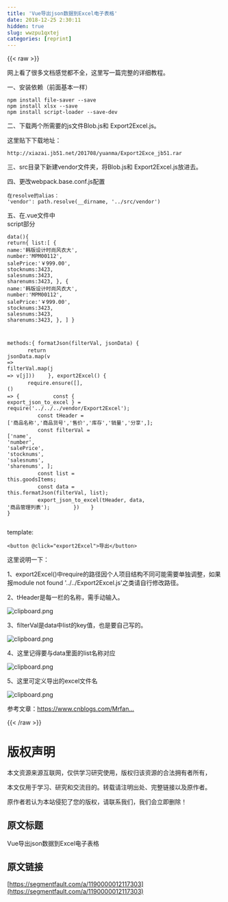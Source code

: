 ```yaml
---
title: 'Vue导出json数据到Excel电子表格' 
date: 2018-12-25 2:30:11
hidden: true
slug: wwzpu1qxtej
categories: [reprint]
---
```


{{< raw >}}

                    
<p>网上看了很多文档感觉都不全，这里写一篇完整的详细教程。</p>
<p>一、安装依赖（前面基本一样）</p>
<div class="widget-codetool" style="display:none;">
      <div class="widget-codetool--inner">
      <span class="selectCode code-tool" data-toggle="tooltip" data-placement="top" title="" data-original-title="全选"></span>
      <span type="button" class="copyCode code-tool" data-toggle="tooltip" data-placement="top" data-clipboard-text="npm install file-saver --save
npm install xlsx --save
npm install script-loader --save-dev
" title="" data-original-title="复制"></span>
      <span type="button" class="saveToNote code-tool" data-toggle="tooltip" data-placement="top" title="" data-original-title="放进笔记"></span>
      </div>
      </div><pre class="hljs sql"><code>npm <span class="hljs-keyword">install</span> <span class="hljs-keyword">file</span>-saver <span class="hljs-comment">--save</span>
npm <span class="hljs-keyword">install</span> xlsx <span class="hljs-comment">--save</span>
npm <span class="hljs-keyword">install</span> script-loader <span class="hljs-comment">--save-dev</span>
</code></pre>
<p>二、下载两个所需要的js文件Blob.js和 Export2Excel.js。</p>
<p>这里贴下下载地址：</p>
<div class="widget-codetool" style="display:none;">
      <div class="widget-codetool--inner">
      <span class="selectCode code-tool" data-toggle="tooltip" data-placement="top" title="" data-original-title="全选"></span>
      <span type="button" class="copyCode code-tool" data-toggle="tooltip" data-placement="top" data-clipboard-text="http://xiazai.jb51.net/201708/yuanma/Export2Exce_jb51.rar" title="" data-original-title="复制"></span>
      <span type="button" class="saveToNote code-tool" data-toggle="tooltip" data-placement="top" title="" data-original-title="放进笔记"></span>
      </div>
      </div><pre class="hljs awk"><code style="word-break: break-word; white-space: initial;">http:<span class="hljs-regexp">//</span>xiazai.jb51.net<span class="hljs-regexp">/201708/yu</span>anma<span class="hljs-regexp">/Export2Exce_jb51.rar</span></code></pre>
<p>三、src目录下新建vendor文件夹，将Blob.js和 Export2Excel.js放进去。</p>
<p>四、更改webpack.base.conf.js配置</p>
<div class="widget-codetool" style="display:none;">
      <div class="widget-codetool--inner">
      <span class="selectCode code-tool" data-toggle="tooltip" data-placement="top" title="" data-original-title="全选"></span>
      <span type="button" class="copyCode code-tool" data-toggle="tooltip" data-placement="top" data-clipboard-text="在resolve的alias： 
'vendor': path.resolve(__dirname, '../src/vendor')
" title="" data-original-title="复制"></span>
      <span type="button" class="saveToNote code-tool" data-toggle="tooltip" data-placement="top" title="" data-original-title="放进笔记"></span>
      </div>
      </div><pre class="hljs livecodeserver"><code>在<span class="hljs-built_in">resolve</span>的<span class="hljs-built_in">alias</span>： 
<span class="hljs-string">'vendor'</span>: path.<span class="hljs-built_in">resolve</span>(__dirname, <span class="hljs-string">'../src/vendor'</span>)
</code></pre>
<p>五、在.vue文件中<br>script部分</p>
<div class="widget-codetool" style="display:none;">
      <div class="widget-codetool--inner">
      <span class="selectCode code-tool" data-toggle="tooltip" data-placement="top" title="" data-original-title="全选"></span>
      <span type="button" class="copyCode code-tool" data-toggle="tooltip" data-placement="top" data-clipboard-text="data(){
  return{
    list:[
        {
          name:'韩版设计时尚风衣大',
          number:'MPM00112',
          salePrice:'￥999.00',
          stocknums:3423,
          salesnums:3423,
          sharenums:3423,
      },
      {
          name:'韩版设计时尚风衣大',
          number:'MPM00112',
          salePrice:'￥999.00',
          stocknums:3423,
          salesnums:3423,
          sharenums:3423,
      },
    ]
  }

methods:{
    formatJson(filterVal, jsonData) {
    　　　　return jsonData.map(v => filterVal.map(j => v[j]))
    　　},
    export2Excel() {
    　　　　require.ensure([], () => {
    　　　　　　const { export_json_to_excel } = require('../../../vendor/Export2Excel');
    　　　　　　const tHeader = ['商品名称','商品货号','售价','库存','销量','分享',];
    　　　　　　const filterVal = ['name', 'number', 'salePrice', 'stocknums', 'salesnums', 'sharenums', ];
    　　　　　　const list = this.goodsItems;
    　　　　　　const data = this.formatJson(filterVal, list);
    　　　　　　export_json_to_excel(tHeader, data, '商品管理列表');
    　　　　})
    　 }
}" title="" data-original-title="复制"></span>
      <span type="button" class="saveToNote code-tool" data-toggle="tooltip" data-placement="top" title="" data-original-title="放进笔记"></span>
      </div>
      </div><pre class="hljs typescript"><code>data(){
  <span class="hljs-keyword">return</span>{
    list:[
        {
          name:<span class="hljs-string">'韩版设计时尚风衣大'</span>,
          <span class="hljs-built_in">number</span>:<span class="hljs-string">'MPM00112'</span>,
          salePrice:<span class="hljs-string">'￥999.00'</span>,
          stocknums:<span class="hljs-number">3423</span>,
          salesnums:<span class="hljs-number">3423</span>,
          sharenums:<span class="hljs-number">3423</span>,
      },
      {
          name:<span class="hljs-string">'韩版设计时尚风衣大'</span>,
          <span class="hljs-built_in">number</span>:<span class="hljs-string">'MPM00112'</span>,
          salePrice:<span class="hljs-string">'￥999.00'</span>,
          stocknums:<span class="hljs-number">3423</span>,
          salesnums:<span class="hljs-number">3423</span>,
          sharenums:<span class="hljs-number">3423</span>,
      },
    ]
  }

methods:{
    formatJson(filterVal, jsonData) {
    　　　　<span class="hljs-keyword">return</span> jsonData.map(<span class="hljs-function"><span class="hljs-params">v</span> =&gt;</span> filterVal.map(<span class="hljs-function"><span class="hljs-params">j</span> =&gt;</span> v[j]))
    　　},
    export2Excel() {
    　　　　<span class="hljs-built_in">require</span>.ensure([], <span class="hljs-function"><span class="hljs-params">()</span> =&gt;</span> {
    　　　　　　<span class="hljs-keyword">const</span> { export_json_to_excel } = <span class="hljs-built_in">require</span>(<span class="hljs-string">'../../../vendor/Export2Excel'</span>);
    　　　　　　<span class="hljs-keyword">const</span> tHeader = [<span class="hljs-string">'商品名称'</span>,<span class="hljs-string">'商品货号'</span>,<span class="hljs-string">'售价'</span>,<span class="hljs-string">'库存'</span>,<span class="hljs-string">'销量'</span>,<span class="hljs-string">'分享'</span>,];
    　　　　　　<span class="hljs-keyword">const</span> filterVal = [<span class="hljs-string">'name'</span>, <span class="hljs-string">'number'</span>, <span class="hljs-string">'salePrice'</span>, <span class="hljs-string">'stocknums'</span>, <span class="hljs-string">'salesnums'</span>, <span class="hljs-string">'sharenums'</span>, ];
    　　　　　　<span class="hljs-keyword">const</span> list = <span class="hljs-keyword">this</span>.goodsItems;
    　　　　　　<span class="hljs-keyword">const</span> data = <span class="hljs-keyword">this</span>.formatJson(filterVal, list);
    　　　　　　export_json_to_excel(tHeader, data, <span class="hljs-string">'商品管理列表'</span>);
    　　　　})
    　 }
}</code></pre>
<p>template:</p>
<div class="widget-codetool" style="display:none;">
      <div class="widget-codetool--inner">
      <span class="selectCode code-tool" data-toggle="tooltip" data-placement="top" title="" data-original-title="全选"></span>
      <span type="button" class="copyCode code-tool" data-toggle="tooltip" data-placement="top" data-clipboard-text="<button @click=&quot;export2Excel&quot;>导出</button>" title="" data-original-title="复制"></span>
      <span type="button" class="saveToNote code-tool" data-toggle="tooltip" data-placement="top" title="" data-original-title="放进笔记"></span>
      </div>
      </div><pre class="hljs xml"><code style="word-break: break-word; white-space: initial;"><span class="hljs-tag">&lt;<span class="hljs-name">button</span> @<span class="hljs-attr">click</span>=<span class="hljs-string">"export2Excel"</span>&gt;</span>导出<span class="hljs-tag">&lt;/<span class="hljs-name">button</span>&gt;</span></code></pre>
<p>这里说明一下：</p>
<p>1、export2Excel()中require的路径因个人项目结构不同可能需要单独调整，如果报module not found '../../Export2Excel.js'之类请自行修改路径。</p>
<p>2、tHeader是每一栏的名称，需手动输入。</p>
<p><span class="img-wrap"><img data-src="/img/bVY0pi?w=802&amp;h=290" src="https://static.alili.tech/img/bVY0pi?w=802&amp;h=290" alt="clipboard.png" title="clipboard.png" style="cursor: pointer; display: inline;"></span></p>
<p>3、filterVal是data中list的key值，也是要自己写的。</p>
<p><span class="img-wrap"><img data-src="/img/bVY0o6?w=563&amp;h=416" src="https://static.alili.tech/img/bVY0o6?w=563&amp;h=416" alt="clipboard.png" title="clipboard.png" style="cursor: pointer; display: inline;"></span></p>
<p>4、这里记得要与data里面的list名称对应</p>
<p><span class="img-wrap"><img data-src="/img/bVY0pD?w=1041&amp;h=253" src="https://static.alili.tech/img/bVY0pD?w=1041&amp;h=253" alt="clipboard.png" title="clipboard.png" style="cursor: pointer; display: inline;"></span></p>
<p>5、这里可定义导出的excel文件名</p>
<p><span class="img-wrap"><img data-src="/img/bVY0pQ?w=1019&amp;h=249" src="https://static.alili.tech/img/bVY0pQ?w=1019&amp;h=249" alt="clipboard.png" title="clipboard.png" style="cursor: pointer; display: inline;"></span></p>
<p>参考文章：<a href="https://www.cnblogs.com/Mrfan217/p/6944238.html" rel="nofollow noreferrer" target="_blank">https://www.cnblogs.com/Mrfan...</a></p>

                
{{< /raw >}}

# 版权声明
本文资源来源互联网，仅供学习研究使用，版权归该资源的合法拥有者所有，

本文仅用于学习、研究和交流目的。转载请注明出处、完整链接以及原作者。

原作者若认为本站侵犯了您的版权，请联系我们，我们会立即删除！

## 原文标题
Vue导出json数据到Excel电子表格

## 原文链接
[https://segmentfault.com/a/1190000012117303](https://segmentfault.com/a/1190000012117303)

